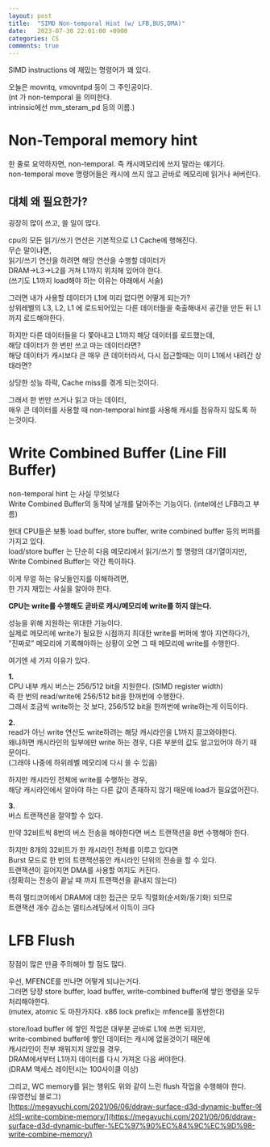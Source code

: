 ```yaml
---
layout: post
title:  "SIMD Non-temporal Hint (w/ LFB,BUS,DMA)"
date:   2023-07-30 22:01:00 +0900
categories: CS
comments: true
---
```

SIMD instructions 에 재밌는 명령어가 꽤 있다.  

오늘은 movntq, vmovntpd 등이 그 주인공이다.  
(nt 가 non-temporal 을 의미한다.  
intrinsic에선 mm_steram_pd 등의 이름.)  

# Non-Temporal memory hint  
한 줄로 요약하자면, non-temporal. 즉 캐시메모리에 쓰지 말라는 얘기다.  
non-temporal move 명령어들은 캐시에 쓰지 않고 곧바로 메모리에 읽거나 써버린다.  

## 대체 왜 필요한가?
굉장히 많이 쓰고, 쓸 일이 많다.  

cpu의 모든 읽기/쓰기 연산은 기본적으로 L1 Cache에 행해진다.  
무슨 말이냐면,   
읽기/쓰기 연산을 하려면 해당 연산을 수행할 데이터가  
DRAM→L3→L2를 거쳐 L1까지 위치해 있어야 한다.  
(쓰기도 L1까지 load해야 하는 이유는 아래에서 서술)  

그러면 내가 사용할 데이터가 L1에 미리 없다면 어떻게 되는가?  
상위레벨의 L3, L2, L1 에 로드되어있는 다른 데이터들을 축출해내서 공간을 만든 뒤 L1까지 로드해야한다.   

하지만 다른 데이터들을 다 쫓아내고 L1까지 해당 데이터를 로드했는데,  
해당 데이터가 한 번만 쓰고 마는 데이터라면?  
해당 데이터가 캐시보다 큰 매우 큰 데이터라서, 다시 접근할때는 이미 L1에서 내려간 상태라면?  

상당한 성능 하락, Cache miss를 겪게 되는것이다.  

그래서 한 번만 쓰거나 읽고 마는 데이터,  
매우 큰 데이터를 사용할 때 non-temporal hint를 사용해 캐시를 점유하지 않도록 하는것이다.  

# Write Combined Buffer (Line Fill Buffer)

non-temporal hint 는 사실 무엇보다  
Write Combined Buffer의 동작에 날개를 달아주는 기능이다. (intel에선 LFB라고 부름)  

현대 CPU들은 보통 load buffer, store buffer, write combined buffer 등의 버퍼를 가지고 있다.  
load/store buffer 는 단순히 다음 메모리에서 읽기/쓰기 할 명령의 대기열이지만,  
Write Combined Buffer는 약간 특이하다.

이게 무얼 하는 유닛들인지를 이해하려면,   
한 가지 재밌는 사실을 알아야 한다.  

**CPU는 write를 수행해도 곧바로 캐시/메모리에 write를 하지 않는다.**  

성능을 위해 지원하는 위대한 기능이다.  
실제로 메모리에 write가 필요한 시점까지 최대한 write를 버퍼에 쌓아 지연하다가,  
”진짜로” 메모리에 기록해야하는 상황이 오면 그 때 메모리에 write를 수행한다.  

여기엔 세 가지 이유가 있다.  

**1.**  
CPU 내부 캐시 버스는 256/512 bit을 지원한다. (SIMD register width)  
즉 한 번의 read/write에 256/512 bit을 한꺼번에 수행한다.  
그래서 조금씩 write하는 것 보다, 256/512 bit을 한꺼번에 write하는게 이득이다.  

**2.**  
read가 아닌 write 연산도 write하려는 해당 캐시라인을 L1까지 끌고와야한다.  
왜냐하면 캐시라인의 일부에만 write 하는 경우, 다른 부분의 값도 알고있어야 하기 때문이다.  
(그래야 나중에 하위레벨 메모리에 다시 쓸 수 있음)  

하지만 캐시라인 전체에 write를 수행하는 경우,  
해당 캐시라인에서 알아야 하는 다른 값이 존재하지 않기 때문에 load가 필요없어진다.  

**3.**  
버스 트랜잭션을 절약할 수 있다.  

만약 32비트씩 8번의 버스 전송을 해야한다면 버스 트랜잭션을 8번 수행해야 한다.  

하지만 8개의 32비트가 한 캐시라인 전체를 이루고 있다면  
Burst 모드로 한 번의 트랜잭션동안 캐시라인 단위의 전송을 할 수 있다.  
트랜잭션이 길어지면 DMA를 사용할 여지도 커진다.  
(정확히는 전송이 끝날 때 까지 트랜잭션을 끝내지 않는다)  

특히 멀티코어에서 DRAM에 대한 접근은 모두 직렬화(순서화/동기화) 되므로  
트랜잭션 개수 감소는 멀티스레딩에서 이득이 크다  

# LFB Flush
장점이 많은 만큼 주의해야 할 점도 많다.  

우선, MFENCE를 만나면 어떻게 되냐는거다.  
그러면 당장 store buffer, load buffer, write-combined buffer에 쌓인 명령을 모두 처리해야한다.  
(mutex, atomic 도 마찬가지다. x86 lock prefix는 mfence를 동반한다)  

store/load buffer 에 쌓인 작업은 대부분 곧바로 L1에 쓰면 되지만,  
write-combined buffer에 쌓인 데이터는 캐시에 없을것이기 때문에  
캐시라인이 전부 채워지지 않았을 경우,   
DRAM에서부터 L1까지 데이터를 다시 가져온 다음 써야한다.  
(DRAM 액세스 레이턴시는 100사이클 이상)  

그리고, WC memory를 읽는 행위도 위와 같이 느린 flush 작업을 수행해야 한다.  
(유영천님 블로그)  
[https://megayuchi.com/2021/06/06/ddraw-surface-d3d-dynamic-buffer-에서의-write-combine-memory/](https://megayuchi.com/2021/06/06/ddraw-surface-d3d-dynamic-buffer-%EC%97%90%EC%84%9C%EC%9D%98-write-combine-memory/)  
